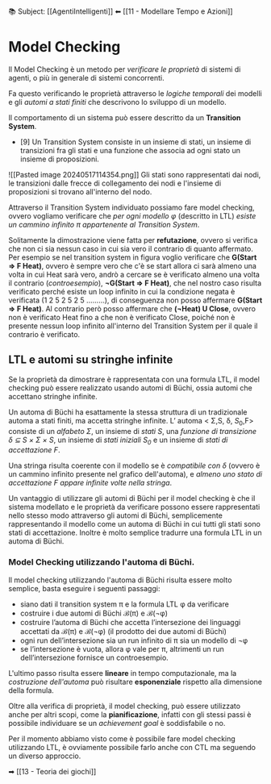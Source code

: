 📚 Subject: [[AgentiIntelligenti]]
⬅ [[11 - Modellare Tempo e Azioni]]

# Model Checking

Il Model Checking è un metodo per *verificare le proprietà* di sistemi di agenti, o più in generale di sistemi concorrenti.

Fa questo verificando le proprietà attraverso le *logiche temporali* dei modelli e gli *automi a stati finiti* che descrivono lo sviluppo di un modello.

Il comportamento di un sistema può essere descritto da un **Transition System**.

- [9] Un Transition System consiste in un insieme di stati, un insieme di transizioni fra gli stati e una funzione che associa ad ogni stato un insieme di proposizioni. 

![[Pasted image 20240517114354.png]]
Gli stati sono rappresentati dai nodi, le transizioni dalle frecce di collegamento dei nodi e l'insieme di proposizioni si trovano all'interno del nodo.

Attraverso il Transition System individuato possiamo fare model checking, ovvero vogliamo verificare che *per ogni modello φ* (descritto in LTL) *esiste un cammino infinito π appartenente al Transition System*.

Solitamente la dimostrazione viene fatta per **refutazione**, ovvero si verifica che non ci sia nessun caso in cui sia vero il contrario di quanto affermato.
Per esempio se nel transition system in figura voglio verificare che **G(Start ⇒ F Heat)**, ovvero è sempre vero che c'è se start allora ci sarà almeno una volta in cui Heat sarà vero, andrò a cercare se è verificato almeno una volta il contrario (*controesempio*), **¬G(Start ⇒ F Heat)**, che nel nostro caso risulta verificato perché esiste un loop infinito in cui la condizione negata è verificata (1 2 5 2 5 2 5 ………), di conseguenza non posso affermare **G(Start ⇒ F Heat)**.
Al contrario però posso affermare che **(¬Heat) U Close**, ovvero non è verificato Heat fino a che non è verificato Close, poiché non è presente nessun loop infinito all'interno del Transition System per il quale il contrario è verificato.

## LTL e automi su stringhe infinite

Se la proprietà da dimostrare è rappresentata con una formula LTL, il model checking può essere realizzato usando automi di Büchi, ossia automi che accettano stringhe infinite.

Un automa di Büchi ha esattamente la stessa struttura di un tradizionale automa a stati finiti, ma accetta stringhe infinite. L’ automa < Σ,S, δ, $S_0$,F> consiste di un *alfabeto Σ*, un insieme di *stati S*, una *funzione di transizione δ ⊆ S × Σ × S*, un insieme di *stati iniziali $S_0$* e un insieme di *stati di accettazione F*.

Una stringa risulta coerente con il modello se è *compatibile con δ* (ovvero è un cammino infinito presente nel grafico dell'automa), e *almeno uno stato di accettazione F appare infinite volte nella stringa*. 

Un vantaggio di utilizzare gli automi di Büchi per il model checking è che il sistema modellato e le proprietà da verificare possono essere rappresentati nello stesso modo attraverso gli automi di Büchi, semplicemente rappresentando il modello come un automa di Büchi in cui tutti gli stati sono stati di accettazione.
Inoltre è molto semplice tradurre una formula LTL in un automa di Büchi.

### Model Checking utilizzando l'automa di Büchi.

Il model checking utilizzando l'automa di Büchi risulta essere molto semplice, basta eseguire i seguenti passaggi:
- siano dati il transition system π e la formula LTL φ da verificare
- costruire i due automi di Büchi ℬ(π) e ℬ(¬φ)
- costruire l’automa di Büchi che accetta l’intersezione dei linguaggi accettati da ℬ(π) e ℬ(¬φ) (il prodotto dei due automi di Büchi)
- ogni run dell’intersezione sia un run infinito di π sia un modello di ¬φ
- se l’intersezione è vuota, allora φ vale per π, altrimenti un run dell’intersezione fornisce un controesempio.
  
L'ultimo passo risulta essere **lineare** in tempo computazionale, ma la *costruzione dell'automa* può risultare **esponenziale** rispetto alla dimensione della formula.


Oltre alla verifica di proprietà, il model checking, può essere utilizzato anche per altri scopi, come la **pianificazione**, infatti con gli stessi passi è possibile individuare se un *achievement goal* è soddisfabile o no.

Per il momento abbiamo visto come è possibile fare model checking utilizzando LTL, è ovviamente possibile farlo anche con CTL ma seguendo un diverso approccio.


➡ [[13 - Teoria dei giochi]]
